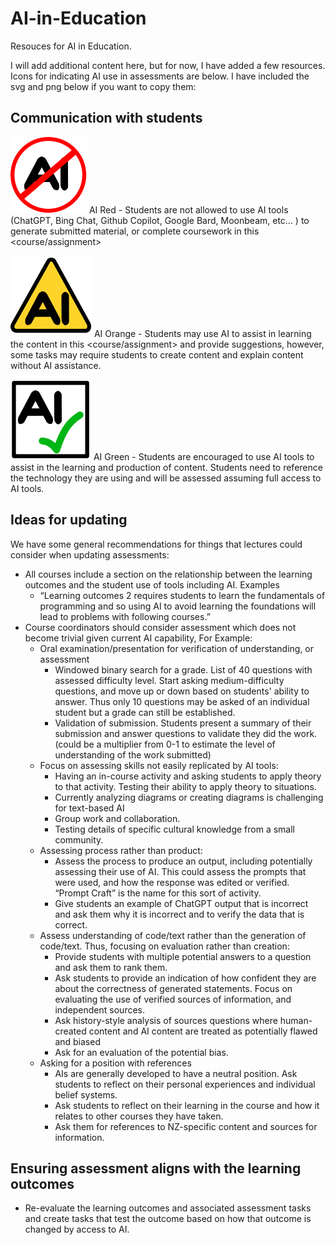# AI-in-Education
Resouces for AI in Education.

I will add additional content here, but for now, I have added a few resources.
Icons for indicating AI use in assessments are below. I have included the svg and png below if you want to copy them:


## Communication with students

![AI banned - red circle with crossed-out letters 'A' 'I'](/img/AIRed.svg) AI Red - Students are not allowed to use AI tools (ChatGPT, Bing Chat, Github Copilot, Google Bard, Moonbeam, etc... ) to generate submitted material, or complete coursework in this <course/assignment>

![AI warning - orange triangle with letters 'A' 'I'](/img/AIOrange.svg) AI Orange - Students may use AI to assist in learning the content in this <course/assignment> and provide suggestions, however, some tasks may require students to create content and explain content without AI assistance.

![AI good - aquare with green tick and letters 'A' 'I'](/img/AIGreen.svg) AI Green - Students are encouraged to use AI tools to assist in the learning and production of content. Students need to reference the technology they are using and will be assessed assuming full access to AI tools.

 

## Ideas for updating
We have some general recommendations for things that lectures could consider when updating assessments:

* All courses include a section on the relationship between the learning outcomes and the student use of tools including AI. Examples
    * “Learning outcomes 2 requires students to learn the fundamentals of programming and so using AI to avoid learning the foundations will lead to problems with following courses.”
* Course coordinators should consider assessment which does not become trivial given current AI capability, For Example:
   * Oral examination/presentation for verification of understanding, or assessment
      * Windowed binary search for a grade. List of 40 questions with assessed difficulty level. Start asking medium-difficulty questions, and move up or down based on students' ability to answer. Thus only 10 questions may be asked of an individual student but a grade can still be established.
      * Validation of submission. Students present a summary of their submission and answer questions to validate they did the work. (could be a multiplier from 0-1 to estimate the level of understanding of the work submitted)
   * Focus on assessing skills not easily replicated by AI tools:
       * Having an in-course activity and asking students to apply theory to that activity. Testing their ability to apply theory to situations.
       * Currently analyzing diagrams or creating diagrams is challenging for text-based AI 
       * Group work and collaboration.
       * Testing details of specific cultural knowledge from a small community.
   * Assessing process rather than product:
      * Assess the process to produce an output, including potentially assessing their use of AI. This could assess the prompts that were used, and how the response was edited or verified. “Prompt Craft” is the name for this sort of activity.
      * Give students an example of ChatGPT output that is incorrect and ask them why it is incorrect and to verify the data that is correct.
   * Assess understanding of code/text rather than the generation of code/text. Thus, focusing on evaluation rather than creation:
      * Provide students with multiple potential answers to a question and ask them to rank them.
      * Ask students to provide an indication of how confident they are about the correctness of generated statements. Focus on evaluating the use of verified sources of information, and independent sources.
      * Ask history-style analysis of sources questions where human-created content and AI content are treated as potentially flawed and biased
      * Ask for an evaluation of the potential bias.
   * Asking for a position with references
      * AIs are generally developed to have a neutral position. Ask students to reflect on their personal experiences and individual belief systems.
      * Ask students to reflect on their learning in the course and how it relates to other courses they have taken.
      * Ask them for references to NZ-specific content and sources for information.

## Ensuring assessment aligns with the learning outcomes
* Re-evaluate the learning outcomes and associated assessment tasks and create tasks that test the outcome based on how that outcome is changed by access to AI.
